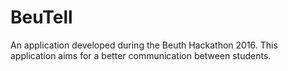 # BeuTell

An application developed during the Beuth Hackathon 2016. This application aims for a better communication between students.
